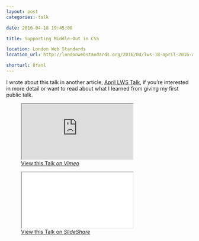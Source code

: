 ```yaml
---
layout: post
categories: talk

date: 2016-04-18 19:45:00

title: Supporting Middle-Out in CSS

location: London Web Standards
location_url: http://londonwebstandards.org/2016/04/lws-18-april-2016-animation-chats-lwsaniquery/

shorturl: 8fanl
---
```



I wrote about this talk in another article, <a rel="me" href="{% post_url 2016-04-29-april-lws-talk %}">April LWS Talk</a>, if you’re interested in more detail or want to read about what I learned from giving my first public talk.

<figure>
    <div class="media  media--vimeo">
        <iframe src="https://player.vimeo.com/video/164122074" allowfullscreen></iframe>
    </div>
    <figcaption><a rel="external" href="https://vimeo.com/164122074" title="Supporting Middle-Out in CSS on Vimeo">View this Talk on <em>Vimeo</em></a></figcaption>
</figure>

<figure>
    <div class="media  media--slideshare">
        <iframe src="//www.slideshare.net/slideshow/embed_code/key/hixmTNkYy3AfKn" allowfullscreen></iframe>
    </div>
    <figcaption><a rel="external" href="http://www.slideshare.net/ChrisBurnell1/supporting-middleout-in-css-61086081/1" title="Supporting Middle-Out in CSS on SlideShare">View this Talk on <em>SlideShare</em></a></figcaption>
</figure>
